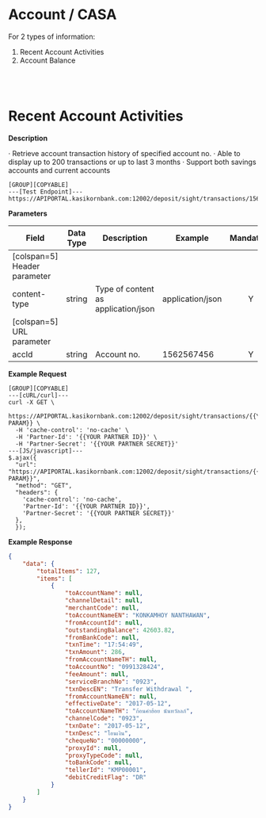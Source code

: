 # **Account / CASA**

For 2 types of information:

1. Recent Account Activities
2. Account Balance

<br />
<br />

# Recent Account Activities

**Description**

· Retrieve account transaction history of specified account no.
· Able to display up to 200 transactions or up to last 3 months
· Support both savings accounts and current accounts

```
[GROUP][COPYABLE]
---[Test Endpoint]---
https://APIPORTAL.kasikornbank.com:12002/deposit/sight/transactions/1562567456
```

**Parameters**

| Field                        | Data Type | Description                         | Example          | Mandatory |
| ---------------------------- | --------- | ----------------------------------- | ---------------- | :-------: |
| [colspan=5] Header parameter |
| content-type                 | string    | Type of content as application/json | application/json |     Y     |
| [colspan=5] URL parameter    |
| accId                        | string    | Account no.                         | 1562567456       |     Y     |

**Example Request**

```
[GROUP][COPYABLE]
---[cURL/curl]---
curl -X GET \
 https://APIPORTAL.kasikornbank.com:12002/deposit/sight/transactions/{{YOUR PARAM}} \
  -H 'cache-control': 'no-cache' \
  -H 'Partner-Id': '{{YOUR PARTNER ID}}' \
  -H 'Partner-Secret': '{{YOUR PARTNER SECRET}}'
---[JS/javascript]---
$.ajax({
  "url": "https://APIPORTAL.kasikornbank.com:12002/deposit/sight/transactions/{{YOUR PARAM}}",
  "method": "GET",
  "headers": {
    'cache-control': 'no-cache',
    'Partner-Id': '{{YOUR PARTNER ID}}',
    'Partner-Secret': '{{YOUR PARTNER SECRET}}'
  },
  });
```

**Example Response**

```json
{
    "data": {
        "totalItems": 127,
        "items": [
            {
                "toAccountName": null,
                "channelDetail": null,
                "merchantCode": null,
                "toAccountNameEN": "KONKAMHOY NANTHAWAN",
                "fromAccountId": null,
                "outstandingBalance": 42603.82,
                "fromBankCode": null,
                "txnTime": "17:54:49",
                "txnAmount": 286,
                "fromAccountNameTH": null,
                "toAccountNo": "0991328424",
                "feeAmount": null,
                "serviceBranchNo": "0923",
                "txnDescEN": "Transfer Withdrawal ",
                "fromAccountNameEN": null,
                "effectiveDate": "2017-05-12",
                "toAccountNameTH": "ก้อนคำฮ้อย นันทวัลลภ์",
                "channelCode": "0923",
                "txnDate": "2017-05-12",
                "txnDesc": "โอนเงิน",
                "chequeNo": "00000000",
                "proxyId": null,
                "proxyTypeCode": null,
                "toBankCode": null,
                "tellerId": "KMP00001",
                "debitCreditFlag": "DR"
            }
        ]
    }
}
```
